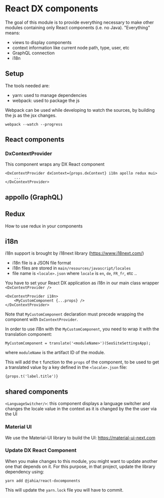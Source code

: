 # React DX components
The goal of this module is to provide everything necessary to make other modules containing only React components (i.e. no Java).
"Everything" means:
- views to display components
- context information like current node path, type, user, etc
- GraphQL connection
- i18n

## Setup
The tools needed are:
- yarn: used to manage dependencies
- webpack: used to package the js

Webpack can be used while developing to watch the sources, by building the js as the jsx changes.

``` webpack --watch --progress ```

## React components
### DxContextProvider
This component wraps any DX React component

```
<DxContextProvider dxContext={props.dxContext} i18n apollo redux mui>
    ...
</DxContextProvider>
```

## appollo (GraphQL)

## Redux
How to use redux in your components

## i18n
i18n support is brought by i18next library (https://www.i18next.com/)
- i18n file is a JSON file format
- i18n files are stored in `main/resources/javascript/locales`
- file name is `<locale>.json` where `locale` is `en`, `de`, `FR_fr`, etc ..

You have to set your React DX application as i18n in our main class wrapper `<DxContextProvider />`

```
<DxContextProvider i18n>
    <MyCustomComponent {...props} />
</DxContextProvider>
```

Note that `MyCustomComponent` declaration must precede wrapping the component with `DxContextProvider`.

In order to use i18n with the `MyCustomComponent`, you need to wrap it with the translation component:

```
MyCustomComponent = translate('<moduleName>')(SeoSiteSettingsApp);

```
where `moduleName` is the artifact ID of the module.

This will add the `t` function to the `props` of the component, to be used to get a translated value by a key defined in the `<locale>.json` file:

```{props.t('label.title')}```


## shared components
`<LanguageSwitcher/>`: this component displays a language switcher and changes the locale value in the context as it is changed by the the user via the UI

### Material UI
We use the Material-UI library to build the UI: https://material-ui-next.com

### Update DX React Component
When you make changes to this module, you might want to update another one that depends on it. For this purpose, in that project, update the library dependency using:

```yarn add @jahia/react-dxcomponents```

This will update the `yarn.lock` file you will have to commit.